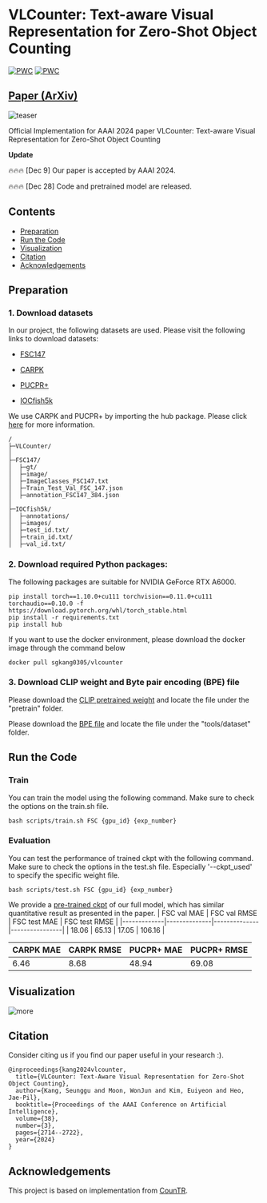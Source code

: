 # VLCounter: Text-aware Visual Representation for Zero-Shot Object Counting
[![PWC](https://img.shields.io/endpoint.svg?url=https://paperswithcode.com/badge/vlcounter-text-aware-visual-representation/zero-shot-counting-on-fsc147)](https://paperswithcode.com/sota/zero-shot-counting-on-fsc147?p=vlcounter-text-aware-visual-representation)
[![PWC](https://img.shields.io/endpoint.svg?url=https://paperswithcode.com/badge/vlcounter-text-aware-visual-representation/object-counting-on-carpk)](https://paperswithcode.com/sota/object-counting-on-carpk?p=vlcounter-text-aware-visual-representation)
## [Paper (ArXiv)](https://arxiv.org/abs/2312.16580)


![teaser](asset/main.png)

Official Implementation for AAAI 2024 paper VLCounter: Text-aware Visual Representation for Zero-Shot Object Counting


**Update**

🔥🔥🔥 [Dec 9] Our paper is accepted by AAAI 2024.

🔥🔥🔥 [Dec 28] Code and pretrained model are released.

## Contents
* [Preparation](#preparation)
* [Run the Code](#run-the-code)
* [Visualization](#visualization)
* [Citation](#citation)
* [Acknowledgements](#acknowledgements)


## Preparation
### 1. Download datasets
In our project, the following datasets are used.
Please visit the following links to download datasets:

* [FSC147](https://github.com/cvlab-stonybrook/LearningToCountEverything)

* [CARPK](https://lafi.github.io/LPN/)

* [PUCPR+](https://lafi.github.io/LPN/)

* [IOCfish5k](https://github.com/GuoleiSun/Indiscernible-Object-Counting)
  
We use CARPK and PUCPR+ by importing the hub package. Please click [here](https://datasets.activeloop.ai/docs/ml/datasets/carpk-dataset/) for more information.
```
/
├─VLCounter/
│
├─FSC147/    
│  ├─gt/
│  ├─image/
│  ├─ImageClasses_FSC147.txt
│  ├─Train_Test_Val_FSC_147.json
│  ├─annotation_FSC147_384.json
│  
├─IOCfish5k/
│  ├─annotations/
│  ├─images/
│  ├─test_id.txt/
│  ├─train_id.txt/
│  ├─val_id.txt/
```


### 2. Download required Python packages:

The following packages are suitable for NVIDIA GeForce RTX A6000.

```
pip install torch==1.10.0+cu111 torchvision==0.11.0+cu111 torchaudio==0.10.0 -f https://download.pytorch.org/whl/torch_stable.html
pip install -r requirements.txt
pip install hub
```

If you want to use the docker environment, please download the docker image through the command below
```
docker pull sgkang0305/vlcounter
```

### 3. Download CLIP weight and Byte pair encoding (BPE) file

Please download the [CLIP pretrained weight](https://openaipublic.azureedge.net/clip/models/5806e77cd80f8b59890b7e101eabd078d9fb84e6937f9e85e4ecb61988df416f/ViT-B-16.pt) and locate the file under the "pretrain" folder.

Please download the [BPE file](https://github.com/openai/CLIP/blob/main/clip/bpe_simple_vocab_16e6.txt.gz) and locate the file under the "tools/dataset" folder.


## Run the Code

### Train
You can train the model using the following command. Make sure to check the options on the train.sh file.
```
bash scripts/train.sh FSC {gpu_id} {exp_number}
```     


### Evaluation
You can test the performance of trained ckpt with the following command. Make sure to check the options in the test.sh file. Especially '--ckpt_used' to specify the specific weight file.
```
bash scripts/test.sh FSC {gpu_id} {exp_number}
```

We provide a [pre-trained ckpt](https://drive.google.com/file/d/1-2lqtsOm9XW4MXhLzrB5Jf9RkXOpDlaQ/view?usp=sharing) of our full model, which has similar quantitative result as presented in the paper. 
| FSC val MAE | FSC val RMSE | FSC test MAE |  FSC test RMSE | 
|-------------|--------------|--------------|----------------|
| 18.06       | 65.13        | 17.05        | 106.16         |

| CARPK MAE | CARPK RMSE | PUCPR+ MAE | PUCPR+ RMSE |
|-----------|------------|------------|-------------|
|  6.46     | 8.68       | 48.94      | 69.08       |


## Visualization
![more](asset/qualitative_vf.png)

## Citation
Consider citing us if you find our paper useful in your research :).
```
@inproceedings{kang2024vlcounter,
  title={VLCounter: Text-Aware Visual Representation for Zero-Shot Object Counting},
  author={Kang, Seunggu and Moon, WonJun and Kim, Euiyeon and Heo, Jae-Pil},
  booktitle={Proceedings of the AAAI Conference on Artificial Intelligence},
  volume={38},
  number={3},
  pages={2714--2722},
  year={2024}
}
```

## Acknowledgements

This project is based on implementation from [CounTR](https://github.com/Verg-Avesta/CounTR).
